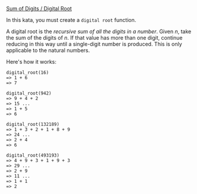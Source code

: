 [Sum of Digits / Digital Root](https://www.codewars.com/kata/541c8630095125aba6000c00)

In this kata, you must create a `digital root` function.

A digital root is the _recursive sum of all the digits in a number_. Given _n_, take the sum of the digits of _n_. If that value has more than one digit, continue reducing in this way until a single-digit number is produced. This is only applicable to the natural numbers.

Here's how it works:
```
digital_root(16)
=> 1 + 6
=> 7

digital_root(942)
=> 9 + 4 + 2
=> 15 ...
=> 1 + 5
=> 6

digital_root(132189)
=> 1 + 3 + 2 + 1 + 8 + 9
=> 24 ...
=> 2 + 4
=> 6

digital_root(493193)
=> 4 + 9 + 3 + 1 + 9 + 3
=> 29 ...
=> 2 + 9
=> 11 ...
=> 1 + 1
=> 2
```